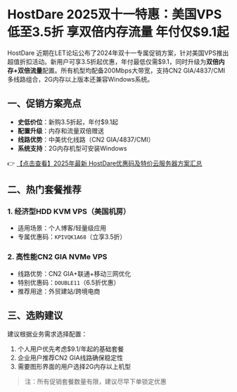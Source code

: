 # HostDare 2025双十一特惠：美国VPS低至3.5折 享双倍内存流量 年付仅$9.1起

HostDare 近期在LET论坛公布了2024年双十一专属促销方案，针对美国VPS推出超值折扣活动。新用户可享3.5折起优惠，年付最低仅需$9.1，同时升级为**双倍内存+双倍流量**配置。所有机型均配备200Mbps大带宽，支持CN2 GIA/4837/CMI多线路组合，2G内存以上版本还兼容Windows系统。

## 一、促销方案亮点
- **史低价位**：新购3.5折起，年付$9.1起
- **配置升级**：内存和流量双倍赠送
- **线路优势**：中美优化线路（CN2 GIA/4837/CMI）
- **系统支持**：2G内存机型可安装Windows

👉 [【点击查看】2025年最新 HostDare优惠码及特价云服务器方案汇总](https://bit.ly/hostdare)

## 二、热门套餐推荐
### 1. 经济型HDD KVM VPS（美国机房）
- 适用场景：个人博客/轻量级应用
- 专属优惠码：`KPIVQK1A68`（立享3.5折）

### 2. 高性能CN2 GIA NVMe VPS
- 线路优势：CN2 GIA+联通+移动三网优化
- 特别优惠码：`DOUBLE11`（6.5折优惠）
- 推荐用途：外贸建站/跨境电商

## 三、选购建议
建议根据业务需求选择配置：
1. 个人用户优先考虑$9.1/年起的基础套餐
2. 企业用户推荐CN2 GIA线路确保稳定性
3. 需要图形界面的用户选择2G内存以上机型

> 注：所有促销套餐数量有限，建议尽早下单锁定优惠